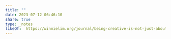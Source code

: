 ```yaml
---
title: ""
date: 2023-07-12 06:46:10
share: true
type: _notes
likeOf:  https://winnielim.org/journal/being-creative-is-not-just-about-making-things/
---
```


